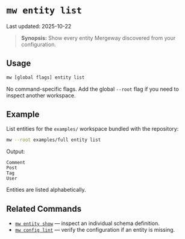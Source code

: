 # `mw entity list`

Last updated: 2025-10-22

> **Synopsis:** Show every entity Mergeway discovered from your configuration.

## Usage

```bash
mw [global flags] entity list
```

No command-specific flags. Add the global `--root` flag if you need to inspect another workspace.

## Example

List entities for the `examples/` workspace bundled with the repository:

```bash
mw --root examples/full entity list
```

Output:

```
Comment
Post
Tag
User
```

Entities are listed alphabetically.

## Related Commands

- [`mw entity show`](entity-show.md) — inspect an individual schema definition.
- [`mw config lint`](config-lint.md) — verify the configuration if an entity is missing.
